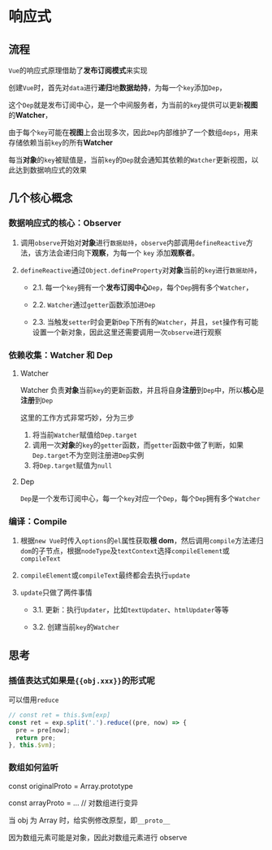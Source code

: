 # 响应式

## 流程

`Vue`的响应式原理借助了**发布订阅模式**来实现

创建`Vue`时，首先对`data`进行**递归**地**数据劫持**，为每一个`key`添加`Dep`，

这个`Dep`就是发布订阅中心，是一个中间服务者，为当前的`key`提供可以更新**视图**的**Watcher**，

由于每个`key`可能在**视图**上会出现多次，因此`Dep`内部维护了一个数组`deps`，用来存储依赖当前`key`的所有**Watcher**

每当**对象**的`key`被赋值是，当前`key`的`Dep`就会通知其依赖的`Watcher`更新视图，以此达到数据响应式的效果

## 几个核心概念

### 数据响应式的核心：Observer

1. 调用`observe`开始对**对象**进行`数据劫持`，`observe`内部调用`defineReactive`方法，该方法会递归向下**观察**，为每一个 `key` 添加**观察者**。

2. `defineReactive`通过`Object.defineProperty`对**对象**当前的`key`进行`数据劫持`，

   - 2.1. 每一个`key`拥有一个**发布订阅中心**`Dep`，每个`Dep`拥有多个`Watcher`，

   - 2.2. `Watcher`通过`getter`函数添加进`Dep`

   - 2.3. 当触发`setter`时会更新`Dep`下所有的`Watcher`，并且，`set`操作有可能设置一个新对象，因此这里还需要调用一次`observe`进行观察

### 依赖收集：Watcher 和 Dep

1. Watcher

   Watcher 负责**对象**当前`key`的更新函数，并且将自身**注册**到`Dep`中，所以**核心**是**注册**到`Dep`

   这里的工作方式非常巧妙，分为三步

   1. 将当前`Watcher`赋值给`Dep.target`
   2. 调用一次**对象**的`key`的`getter`函数，而`getter`函数中做了判断，如果`Dep.target`不为空则注册进`Dep`实例
   3. 将`Dep.target`赋值为`null`

2. Dep

   `Dep`是一个发布订阅中心，每一个`key`对应一个`Dep`，每个`Dep`拥有多个`Watcher`

### 编译：Compile

1. 根据`new Vue`时传入`options`的`el`属性获取**根 dom**，然后调用`compile`方法递归`dom`的子节点，根据`nodeType`及`textContext`选择`compileElement`或`compileText`

2. `compileElement`或`compileText`最终都会去执行`update`

3. `update`只做了两件事情

   - 3.1. 更新：执行`Updater`，比如`textUpdater`、`htmlUpdater`等等

   - 3.2. 创建当前`key`的`Watcher`

## 思考

### 插值表达式如果是`{{obj.xxx}}`的形式呢

可以借用`reduce`

```javascript
// const ret = this.$vm[exp]
const ret = exp.split('.').reduce((pre, now) => {
  pre = pre[now];
  return pre;
}, this.$vm);
```

### 数组如何监听

const originalProto = Array.prototype

const arrayProto = ... // 对数组进行变异

当 obj 为 Array 时，给实例修改原型，即`__proto__`

因为数组元素可能是对象，因此对数组元素进行 observe
